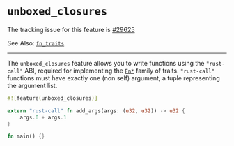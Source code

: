 # `unboxed_closures`

The tracking issue for this feature is [#29625]

See Also: [`fn_traits`](../library-features/fn-traits.md)

[#29625]: https://github.com/rust-lang/rust/issues/29625

----

The `unboxed_closures` feature allows you to write functions using the `"rust-call"` ABI,
required for implementing the [`Fn*`] family of traits. `"rust-call"` functions must have
exactly one (non self) argument, a tuple representing the argument list.

[`Fn*`]: https://doc.rust-lang.org/std/ops/trait.Fn.html

```rust
#![feature(unboxed_closures)]

extern "rust-call" fn add_args(args: (u32, u32)) -> u32 {
    args.0 + args.1
}

fn main() {}
```
